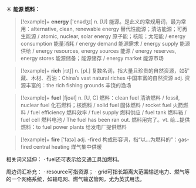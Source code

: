 ☀ <span class="category">**能源 燃料：**</span>
>[!example]+ <span class="vocabulary">**energy**</span> ['enədӡɪ] 
> <span class="definition">n. [U] 能源。是此义的常规用词，最为常用：</span>alternative, clean, renewable energy 替代性能源；清洁能源；可再生能源 / atomic, nuclear, solar energy 原子能；核能；太阳能 / energy consumption 能量消耗 / energy demand 能源需求 / energy supply 能源供给 / energy resources, energy sources 能源 / energy reserves, energy stores 能源储备；能源储存 / energy market 能源市场

>[!example]+ <span class="vocabulary">**rich**</span> [rɪtʃ] 
> <span class="definition">n. [pl.] 复数名词，指大量且珍贵的自然资源，如矿藏、木材、石油：</span>China’s vast natural riches 中国丰富的自然资源 <span class="definition">adj. 资源丰富的：</span>the rich fishing grounds 丰饶的渔场

>[!example]+ <span class="vocabulary">**fuel**</span> [fjʊəl] 
> <span class="definition">n. [U, C] 燃料：</span>clean fuel 清洁燃料 / fossil, nuclear fuel 化石燃料；核燃料 / solid fuel 固体燃料 / rocket fuel 火箭燃料 / fuel efficiency 燃料效率 / fuel supply 燃料供应 / fuel tank 燃料箱 / fuel cell 燃料电池  / The fuel has been ran out. 燃料用完了。<span class="definition">vt. 给…提供燃料：</span>to fuel power plants 给发电厂提供燃料

>[!example]+ <span class="vocabulary">**fire**</span> ['faɪə] 
> <span class="definition">adj. -fired 构成形容词，指“以…为燃料的”：</span>gas-fired central heating 煤气集中供暖

相关词义延伸：
· fuel还可表示给交通工具加燃料。

周边词汇补充：
· resource可指资源；
· grid可指长距离大范围输送电力、燃气等的一个网络系统，如输电网、燃气输送管网，尤为英式用法。
